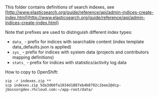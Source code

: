 This folder contains definitions of search indexes, 
see [http://www.elasticsearch.org/guide/reference/api/admin-indices-create-index.html](http://www.elasticsearch.org/guide/reference/api/admin-indices-create-index.html)

Note that prefixes are used to distinguish different index types:
 
* `data_`  - prefix for indices with searchable content (index template data_defaults.json is applied)
* `sys_`   - prefix for indices with system data (projects and contributors mapping definitions)
* `stats_` - prefix for indices with statistics/activity log data

How to copy to OpenShift:

	zip -r indexes.zip **
	scp indexes.zip 5da3d60fa1034d1887eb4b8792c1bee2@dcp-jbossorgdev.rhcloud.com:~/app-root/data/
